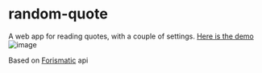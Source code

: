 # random-quote
A web app for reading quotes, with a couple of settings. [Here is the demo](http://codepen.io/dvdvdmt/full/jWNQxW/)  
![image](https://cloud.githubusercontent.com/assets/8076700/11554986/a246c238-99be-11e5-9c52-7c52cfe3fe14.png)

Based on [Forismatic](http://forismatic.com/) api  
